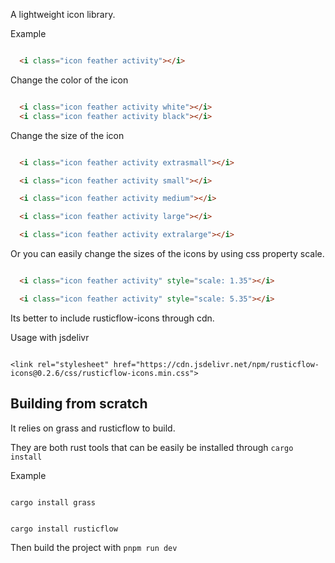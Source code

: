A lightweight icon library.

Example


```html

  <i class="icon feather activity"></i>

```

Change the color of the icon

```html

  <i class="icon feather activity white"></i>
  <i class="icon feather activity black"></i>

```

Change the size of the icon

```html

  <i class="icon feather activity extrasmall"></i>

  <i class="icon feather activity small"></i>

  <i class="icon feather activity medium"></i>

  <i class="icon feather activity large"></i>

  <i class="icon feather activity extralarge"></i>

```

Or you can easily change the sizes of the icons by
 using css property scale.

```html

  <i class="icon feather activity" style="scale: 1.35"></i>

  <i class="icon feather activity" style="scale: 5.35"></i>

```

Its better to include rusticflow-icons through cdn.

Usage with jsdelivr

```

<link rel="stylesheet" href="https://cdn.jsdelivr.net/npm/rusticflow-icons@0.2.6/css/rusticflow-icons.min.css">

```

## Building from scratch

It relies on grass and rusticflow to build.

They are both rust tools that can be easily be installed
 through `cargo install`

Example

```

cargo install grass

```

```

cargo install rusticflow

```

Then build the project with `pnpm run dev`



